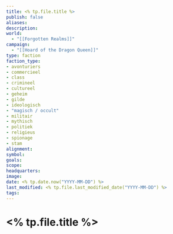 ```yaml
---
title: <% tp.file.title %>
publish: false
aliases: 
description: 
world:
  - "[[Forgotten Realms]]"
campaign:
  - "[[Hoard of the Dragon Queen]]"
type: faction
faction_type: 	
- avonturiers
- commercieel
- class
- crimineel
- cultureel
- geheim
- gilde
- ideologisch
- "magisch / occult"
- militair
- mythisch
- politiek
- religieus
- spionage
- stam
alignment: 
symbol:
goals:
scope:
headquarters:
image: 
date: <% tp.date.now("YYYY-MM-DD") %>
last_modified: <% tp.file.last_modified_date("YYYY-MM-DD") %>
tags: 
---
```

# <% tp.file.title %>
